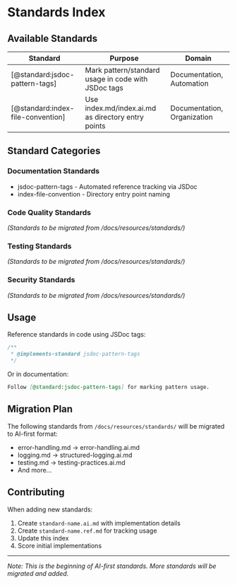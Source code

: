 # Standards Index

## Available Standards

| Standard | Purpose | Domain |
|----------|---------|---------|
| [@standard:jsdoc-pattern-tags] | Mark pattern/standard usage in code with JSDoc tags | Documentation, Automation |
| [@standard:index-file-convention] | Use index.md/index.ai.md as directory entry points | Documentation, Organization |

## Standard Categories

### Documentation Standards
- jsdoc-pattern-tags - Automated reference tracking via JSDoc
- index-file-convention - Directory entry point naming

### Code Quality Standards
*(Standards to be migrated from /docs/resources/standards/)*

### Testing Standards
*(Standards to be migrated from /docs/resources/standards/)*

### Security Standards
*(Standards to be migrated from /docs/resources/standards/)*

## Usage

Reference standards in code using JSDoc tags:
```typescript
/**
 * @implements-standard jsdoc-pattern-tags
 */
```

Or in documentation:
```markdown
Follow [@standard:jsdoc-pattern-tags] for marking pattern usage.
```

## Migration Plan

The following standards from `/docs/resources/standards/` will be migrated to AI-first format:
- error-handling.md → error-handling.ai.md
- logging.md → structured-logging.ai.md
- testing.md → testing-practices.ai.md
- And more...

## Contributing

When adding new standards:
1. Create `standard-name.ai.md` with implementation details
2. Create `standard-name.ref.md` for tracking usage
3. Update this index
4. Score initial implementations

---
*Note: This is the beginning of AI-first standards. More standards will be migrated and added.*